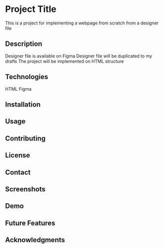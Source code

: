 # Project Title

This is a project for implementing a webpage from scratch from a designer file

## Description

Designer file is available on Figma
Designer file will be duplicated to my drafts
The project will be implemented on HTML structure

## Technologies

HTML
Figma

## Installation


## Usage



## Contributing


## License



## Contact



## Screenshots



## Demo


## Future Features



## Acknowledgments
